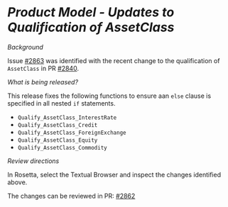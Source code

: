 # _Product Model - Updates to Qualification of AssetClass_

_Background_

Issue [#2863](https://github.com/finos/common-domain-model/issues/2863) was identified with the recent change to the qualification of `AssetClass` in PR [#2840](https://github.com/finos/common-domain-model/pull/2840).

_What is being released?_

This release fixes the following functions to ensure aan `else` clause is specified in all nested `if` statements.

- `Qualify_AssetClass_InterestRate`
- `Qualify_AssetClass_Credit` 
- `Qualify_AssetClass_ForeignExchange` 
- `Qualify_AssetClass_Equity` 
- `Qualify_AssetClass_Commodity`

_Review directions_

In Rosetta, select the Textual Browser and inspect the changes identified above.

The changes can be reviewed in  PR: [#2862](https://github.com/finos/common-domain-model/pull/2862)
